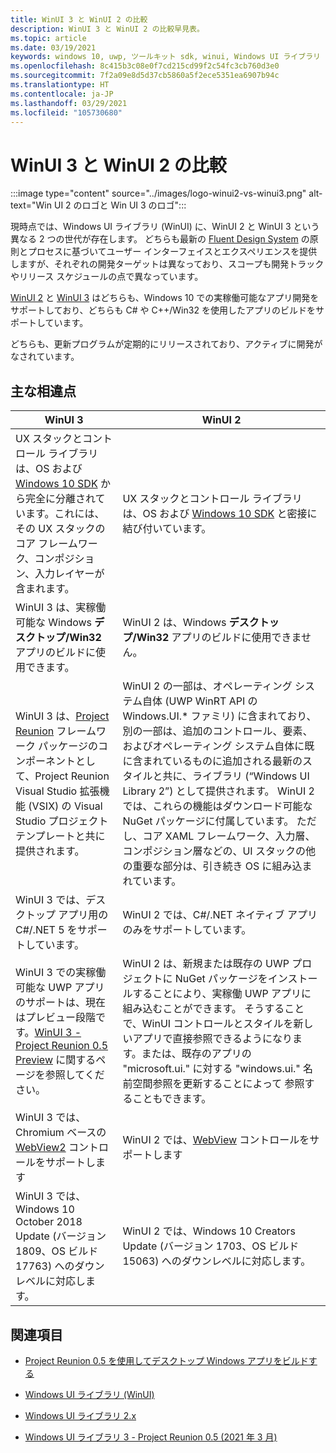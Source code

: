 ```yaml
---
title: WinUI 3 と WinUI 2 の比較
description: WinUI 3 と WinUI 2 の比較早見表。
ms.topic: article
ms.date: 03/19/2021
keywords: windows 10, uwp, ツールキット sdk, winui, Windows UI ライブラリ
ms.openlocfilehash: 8c415b3c08e0f7cd215cd99f2c54fc3cb760d3e0
ms.sourcegitcommit: 7f2a09e8d5d37cb5860a5f2ece5351ea6907b94c
ms.translationtype: HT
ms.contentlocale: ja-JP
ms.lasthandoff: 03/29/2021
ms.locfileid: "105730680"
---
```

# <a name="comparison-of-winui-3-and-winui-2"></a>WinUI 3 と WinUI 2 の比較

:::image type="content" source="../images/logo-winui2-vs-winui3.png" alt-text="Win UI 2 のロゴと Win UI 3 のロゴ":::

現時点では、Windows UI ライブラリ (WinUI) に、WinUI 2 と WinUI 3 という異なる 2 つの世代が存在します。 どちらも最新の [Fluent Design System](https://www.microsoft.com/design/fluent) の原則とプロセスに基づいてユーザー インターフェイスとエクスペリエンスを提供しますが、それぞれの開発ターゲットは異なっており、スコープも開発トラックやリリース スケジュールの点で異なっています。

[WinUI 2](winui2/index.md) と [WinUI 3](winui3/index.md) はどちらも、Windows 10 での実稼働可能なアプリ開発をサポートしており、どちらも C# や C++/Win32 を使用したアプリのビルドをサポートしています。

どちらも、更新プログラムが定期的にリリースされており、アクティブに開発がなされています。

## <a name="the-major-differences"></a>主な相違点

| WinUI 3                                                                                                                                                                                                                                                                                                        | WinUI 2                                                                                                                                                                                                                                                                                                                                                                                                                                                                                                      |
|----------------------------------------------------------------------------------------------------------------------------------------------------------------------------------------------------------------------------------------------------------------------------------------------------------------|--------------------------------------------------------------------------------------------------------------------------------------------------------------------------------------------------------------------------------------------------------------------------------------------------------------------------------------------------------------------------------------------------------------------------------------------------------------------------------------------------------------|
| UX スタックとコントロール ライブラリは、OS および [Windows 10 SDK](https://developer.microsoft.com/windows/downloads/windows-10-sdk/) から完全に分離されています。これには、その UX スタックのコア フレームワーク、コンポジション、入力レイヤーが含まれます。                                                                        | UX スタックとコントロール ライブラリは、OS および [Windows 10 SDK](https://developer.microsoft.com/windows/downloads/windows-10-sdk/) と密接に結び付いています。                                                                                                                                                                                                                                                                                                                                                          |
| WinUI 3 は、実稼働可能な Windows **デスクトップ/Win32** アプリのビルドに使用できます。 | WinUI 2 は、Windows **デスクトップ/Win32** アプリのビルドに使用できません。 |
| WinUI 3 は、[Project Reunion](../project-reunion/index.md) フレームワーク パッケージのコンポーネントとして、Project Reunion Visual Studio 拡張機能 (VSIX) の Visual Studio プロジェクト テンプレートと共に提供されます。 | WinUI 2 の一部は、オペレーティング システム自体 (UWP WinRT API の Windows.UI.* ファミリ) に含まれており、別の一部は、追加のコントロール、要素、およびオペレーティング システム自体に既に含まれているものに追加される最新のスタイルと共に、ライブラリ (“Windows UI Library 2”) として提供されます。 WinUI 2 では、これらの機能はダウンロード可能な NuGet パッケージに付属しています。 ただし、コア XAML フレームワーク、入力層、コンポジション層などの、UI スタックの他の重要な部分は、引き続き OS に組み込まれています。 |
| WinUI 3 では、デスクトップ アプリ用の C#/.NET 5 をサポートしています。 | WinUI 2 では、C#/.NET ネイティブ アプリのみをサポートしています。 |
| WinUI 3 での実稼働可能な UWP アプリのサポートは、現在はプレビュー段階です。[WinUI 3 - Project Reunion 0.5 Preview](winui3/release-notes/winui3-project-reunion-0.5-preview.md) に関するページを参照してください。                                                                                                                                | WinUI 2 は、新規または既存の UWP プロジェクトに NuGet パッケージをインストールすることにより、実稼働 UWP アプリに組み込むことができます。 そうすることで、WinUI コントロールとスタイルを新しいアプリで直接参照できるようになります。または、既存のアプリの "microsoft.ui." に対する "windows.ui." 名前空間参照を更新することによって 参照することもできます。                                                                                                                                                                                    |
| WinUI 3 では、Chromium ベースの [WebView2](/microsoft-edge/webview2/) コントロールをサポートします |  WinUI 2 では、[WebView](/windows/uwp/design/controls-and-patterns/web-view) コントロールをサポートします |
| WinUI 3 では、Windows 10 October 2018 Update (バージョン 1809、OS ビルド 17763) へのダウンレベルに対応します。 | WinUI 2 では、Windows 10 Creators Update (バージョン 1703、OS ビルド 15063) へのダウンレベルに対応します。 |

## <a name="see-also"></a>関連項目

- [Project Reunion 0.5 を使用してデスクトップ Windows アプリをビルドする](../project-reunion/index.md)

- [Windows UI ライブラリ (WinUI)](index.md)

- [Windows UI ライブラリ 2.x](winui2/index.md)

- [Windows UI ライブラリ 3 - Project Reunion 0.5 (2021 年 3 月)](winui3/index.md)
